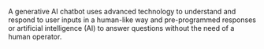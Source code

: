 A generative AI chatbot uses advanced technology to understand and respond to user inputs in a human-like way and pre-programmed responses or artificial intelligence (AI) to answer questions without the need of a human operator.
